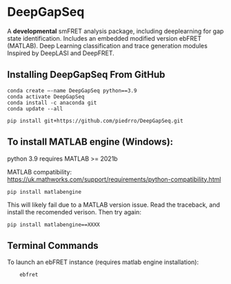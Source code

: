 # DeepGapSeq

A **developmental** smFRET analysis package, including deeplearning for gap state identification. 
Includes an embedded modified version ebFRET (MATLAB). 
Deep Learning classification and trace generation modules Inspired by DeepLASI and DeepFRET.

## Installing DeepGapSeq From GitHub

    conda create –-name DeepGapSeq python==3.9
    conda activate DeepGapSeq
    conda install -c anaconda git
    conda update --all

    pip install git+https://github.com/piedrro/DeepGapSeq.git

## To install **MATLAB** engine (Windows):

python 3.9 requires MATLAB >= 2021b

MATLAB compatibility: https://uk.mathworks.com/support/requirements/python-compatibility.html

    pip install matlabengine

This will likely fail due to a MATLAB version issue. 
Read the traceback, and install the recomended verison. 
Then try again:

    pip install matlabengine==XXXX

## Terminal Commands

To launch an ebFRET instance (requires matlab engine installation):
    
        ebfret